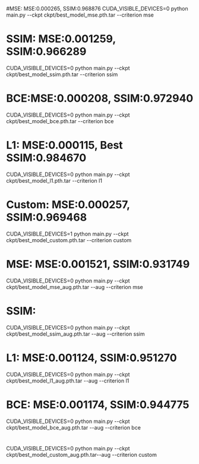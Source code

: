 #MSE: MSE:0.000265, SSIM:0.968876
CUDA_VISIBLE_DEVICES=0 python main.py --ckpt ckpt/best_model_mse.pth.tar --criterion mse

# SSIM: MSE:0.001259, SSIM:0.966289
CUDA_VISIBLE_DEVICES=0 python main.py --ckpt ckpt/best_model_ssim.pth.tar --criterion ssim

# BCE:MSE:0.000208, SSIM:0.972940
CUDA_VISIBLE_DEVICES=0 python main.py --ckpt ckpt/best_model_bce.pth.tar --criterion bce 

# L1: MSE:0.000115, Best SSIM:0.984670
CUDA_VISIBLE_DEVICES=0 python main.py --ckpt ckpt/best_model_l1.pth.tar --criterion l1

# Custom: MSE:0.000257, SSIM:0.969468
CUDA_VISIBLE_DEVICES=1 python main.py --ckpt ckpt/best_model_custom.pth.tar --criterion custom


# MSE: MSE:0.001521, SSIM:0.931749
CUDA_VISIBLE_DEVICES=0 python main.py --ckpt ckpt/best_model_mse_aug.pth.tar --aug --criterion mse

# SSIM: 
CUDA_VISIBLE_DEVICES=0 python main.py --ckpt ckpt/best_model_ssim_aug.pth.tar --aug --criterion ssim

# L1: MSE:0.001124, SSIM:0.951270
CUDA_VISIBLE_DEVICES=0 python main.py --ckpt ckpt/best_model_l1_aug.pth.tar --aug --criterion l1

# BCE: MSE:0.001174, SSIM:0.944775
CUDA_VISIBLE_DEVICES=0 python main.py --ckpt ckpt/best_model_bce_aug.pth.tar --aug --criterion bce

# 
CUDA_VISIBLE_DEVICES=0 python main.py --ckpt ckpt/best_model_custom_aug.pth.tar--aug --criterion custom

